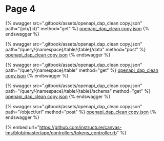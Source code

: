 # Page 4

{% swagger src=".gitbook/assets/openapi_dap_clean copy.json" path="/job/{id}" method="get" %}
[openapi_dap_clean copy.json](<.gitbook/assets/openapi_dap_clean copy.json>)
{% endswagger %}

{% swagger src=".gitbook/assets/openapi_dap_clean copy.json" path="/query/{namespace}/table/{table}/data" method="post" %}
[openapi_dap_clean copy.json](<.gitbook/assets/openapi_dap_clean copy.json>)
{% endswagger %}

{% swagger src=".gitbook/assets/openapi_dap_clean copy.json" path="/query/{namespace}/table" method="get" %}
[openapi_dap_clean copy.json](<.gitbook/assets/openapi_dap_clean copy.json>)
{% endswagger %}

{% swagger src=".gitbook/assets/openapi_dap_clean copy.json" path="/query/{namespace}/table/{table}/schema" method="get" %}
[openapi_dap_clean copy.json](<.gitbook/assets/openapi_dap_clean copy.json>)
{% endswagger %}

{% swagger src=".gitbook/assets/openapi_dap_clean copy.json" path="/object/url" method="post" %}
[openapi_dap_clean copy.json](<.gitbook/assets/openapi_dap_clean copy.json>)
{% endswagger %}

{% embed url="https://github.com/instructure/canvas-lms/blob/master/app/controllers/tokens_controller.rb" %}
